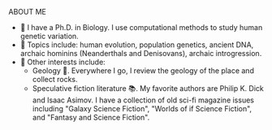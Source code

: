 ABOUT ME
- 👋 I have a Ph.D. in Biology. I use computational methods to study human genetic variation.
- 👀 Topics include: human evolution, population genetics, ancient DNA, archaic hominins (Neanderthals and Denisovans), archaic introgression.
- 🌱 Other interests include:
  -  Geology 🗻. Everywhere I go, I review the geology of the place and collect rocks.
  -  Speculative fiction literature 📚. My favorite authors are Philip K. Dick and Isaac Asimov. I have a collection of old sci-fi magazine issues including "Galaxy Science Fiction", "Worlds of if Science Fiction", and "Fantasy and Science Fiction".

<!---
- 💞️ I’m looking to collaborate on ...
- 📫 How to reach me ...

KSVelArc/KSVelArc is a ✨ special ✨ repository because its `README.md` (this file) appears on your GitHub profile.
You can click the Preview link to take a look at your changes.
--->
